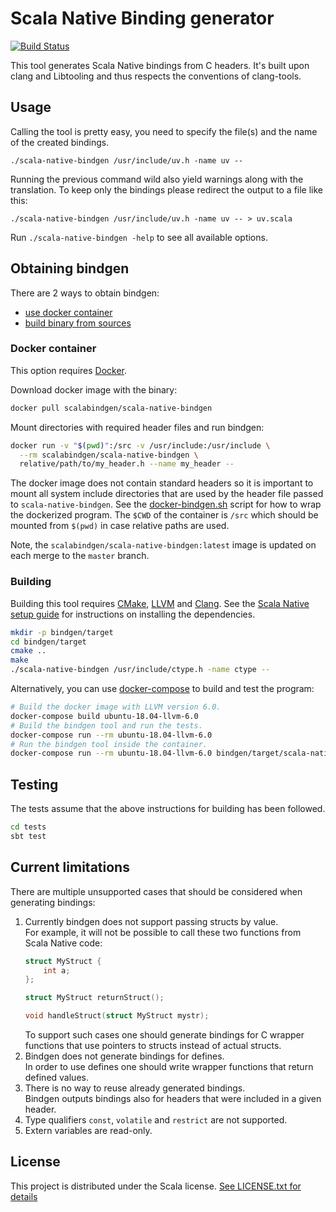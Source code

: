 # Scala Native Binding generator

[![Build Status](https://travis-ci.com/kornilova-l/scala-native-bindgen.svg?branch=master)](https://travis-ci.com/kornilova-l/scala-native-bindgen)

This tool generates Scala Native bindings from C headers. It's built upon clang and Libtooling and thus respects the conventions of clang-tools.

## Usage

Calling the tool is pretty easy, you need to specify the file(s) and the name of the created bindings.

`./scala-native-bindgen /usr/include/uv.h -name uv --`

Running the previous command wild also yield warnings along with the translation. To keep only the bindings please redirect the output to a file like this:

`./scala-native-bindgen /usr/include/uv.h -name uv -- > uv.scala`

Run `./scala-native-bindgen -help` to see all available options.

## Obtaining bindgen

There are 2 ways to obtain bindgen:
 * [use docker container](#docker-container) 
 * [build binary from sources](#building)

### Docker container

This option requires [Docker].

Download docker image with the binary:

```sh
docker pull scalabindgen/scala-native-bindgen
```

Mount directories with required header files and run bindgen:

```sh
docker run -v "$(pwd)":/src -v /usr/include:/usr/include \
  --rm scalabindgen/scala-native-bindgen \
  relative/path/to/my_header.h --name my_header --
```

The docker image does not contain standard headers so it is important to
mount all system include directories that are used by the header file
passed to `scala-native-bindgen`. See the [docker-bindgen.sh] script for
how to wrap the dockerized program. The `$CWD` of the container is
`/src` which should be mounted from `$(pwd)` in case relative paths are
used.

Note, the `scalabindgen/scala-native-bindgen:latest` image is updated on
each merge to the `master` branch.

 [Docker]: https://www.docker.com/
 [docker-bindgen.sh]: scripts/docker-bindgen.sh

### Building

Building this tool requires [CMake], [LLVM] and [Clang]. See the [Scala
Native setup guide] for instructions on installing the dependencies.

```sh
mkdir -p bindgen/target
cd bindgen/target
cmake ..
make
./scala-native-bindgen /usr/include/ctype.h -name ctype --
```

Alternatively, you can use [docker-compose] to build and test the program:

```sh
# Build the docker image with LLVM version 6.0.
docker-compose build ubuntu-18.04-llvm-6.0
# Build the bindgen tool and run the tests.
docker-compose run --rm ubuntu-18.04-llvm-6.0
# Run the bindgen tool inside the container.
docker-compose run --rm ubuntu-18.04-llvm-6.0 bindgen/target/scala-native-bindgen -name union tests/samples/Union.h --
```

 [CMake]: https://cmake.org/
 [LLVM]: https://llvm.org/
 [Clang]: https://clang.llvm.org/
 [Scala Native setup guide]: http://www.scala-native.org/en/latest/user/setup.html
 [docker-compose]: https://docs.docker.com/compose/

## Testing

The tests assume that the above instructions for building has been
followed.

```sh
cd tests
sbt test
```

## Current limitations
There are multiple unsupported cases that should be considered when generating bindings:
1. Currently bindgen does not support passing structs by value.  
    For example, it will not be possible to call these two functions from Scala Native code:
    ```c
    struct MyStruct {
        int a;
    };
    
    struct MyStruct returnStruct();
    
    void handleStruct(struct MyStruct mystr);
    ```
    To support such cases one should generate bindings for C wrapper functions that use pointers to structs instead of actual structs.
2. Bindgen does not generate bindings for defines.  
    In order to use defines one should write wrapper functions that return defined values.
3. There is no way to reuse already generated bindings.  
    Bindgen outputs bindings also for headers that were included in a given header.
4. Type qualifiers `const`, `volatile` and `restrict` are not supported.
5. Extern variables are read-only. 

## License

This project is distributed under the Scala license.
[See LICENSE.txt for details](LICENSE.txt)
